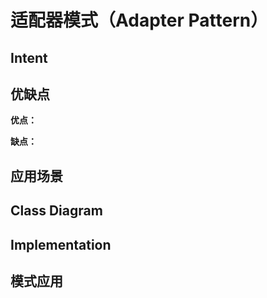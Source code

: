 # 适配器模式（Adapter Pattern）

## Intent

## 优缺点

**优点：**

**缺点：**

## 应用场景

## Class Diagram

## Implementation

## 模式应用
